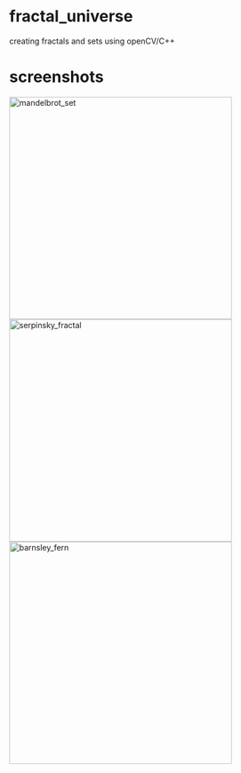 # fractal_universe
creating fractals and sets using openCV/C++
# screenshots
<img width="400" alt="mandelbrot_set" src="https://user-images.githubusercontent.com/39532087/99527107-456b8280-29c2-11eb-9d43-03fc52017c6f.PNG">
<img width="400" alt="serpinsky_fractal" src="https://user-images.githubusercontent.com/39532087/99243143-3ea80880-2826-11eb-9816-dac0da0d3cac.PNG">
<img width="400" alt="barnsley_fern" src="https://user-images.githubusercontent.com/39532087/99290989-1e4b6e80-2865-11eb-90d7-9b10e1f0460f.PNG">
